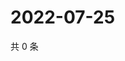 # 2022-07-25

共 0 条

<!-- BEGIN WEIBO -->
<!-- 最后更新时间 Mon Jul 25 2022 00:21:40 GMT+0800 (China Standard Time) -->

<!-- END WEIBO -->
